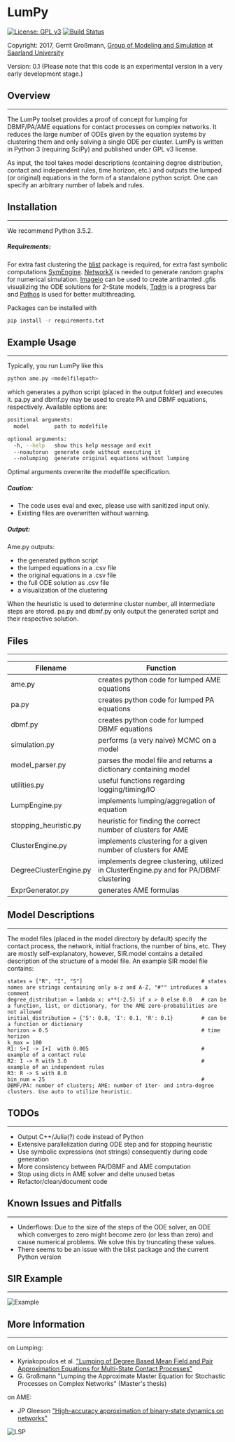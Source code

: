 # LumPy
[![License: GPL v3](https://img.shields.io/badge/License-GPL%20v3-blue.svg)](http://www.gnu.org/licenses/gpl-3.0)
[![Build Status](https://travis-ci.org/gerritgr/LumPy.svg?branch=master)](https://travis-ci.org/gerritgr/LumPy)

Copyright: 2017, Gerrit Großmann, [Group of Modeling and Simulation](https://mosi.uni-saarland.de/) at [Saarland University](http://www.cs.uni-saarland.de/)

Version: 0.1 (Please note that this code is an experimental version in a very early development stage.)
## Overview
------------------
The LumPy toolset provides a proof of concept for lumping for DBMF/PA/AME equations for contact processes on complex networks.
It reduces the large number of ODEs given by the equation systems by clustering them and only solving a single ODE per cluster.
LumPy is written in Python 3 (requiring SciPy) and published under GPL v3 license.

As input, the tool takes model descriptions (containing degree distribution, contact and independent rules,
time horizon, etc.) and outputs the lumped (or original) equations in the form of a standalone python script. One can specify an arbitrary number of labels and rules.
## Installation
------------------
We recommend Python 3.5.2.
##### Requirements:
For extra fast clustering the [blist](https://pypi.python.org/pypi/blist) package is required, for extra fast symbolic computations [SymEngine](https://github.com/symengine/symengine).
[NetworkX](https://github.com/networkx/networkx) is needed to generate random graphs for numerical simulation.
[Imageio](https://github.com/imageio/imageio) can be used to create antinamted .gfis visualizing the ODE solutions for 2-State models,
[Tqdm](https://github.com/tqdm/tqdm) is a progress bar and [Pathos](https://pypi.python.org/pypi/pathos) is used for better multithreading.

Packages can be installed with
```sh
pip install -r requirements.txt
```

## Example Usage
-----------------
Typically, you run LumPy like this
```sh
python ame.py <modelfilepath>
```
which generates a python script (placed in the output folder) and executes it.
pa.py and dbmf.py may be used to create PA and DBMF equations, respectively.
Available options are:
```sh
positional arguments:
  model        path to modelfile

optional arguments:
  -h, --help   show this help message and exit
  --noautorun  generate code without executing it
  --nolumping  generate original equations without lumping
```
Optimal arguments overwrite the modelfile specification.
##### Caution:
* The code uses eval and exec, please use with sanitized input only.
* Existing files are overwritten without warning.
##### Output:
Ame.py outputs:

* the generated python script
* the lumped equations in a .csv file
* the original equations in a .csv file
* the full ODE solution as .csv file
* a visualization of the clustering

When the heuristic is used to determine cluster number, all intermediate steps are stored.
pa.py and dbmf.py only output the generated script and their respective solution.

## Files
------------------
| Filename | Function |
| ------ | ------ |
| ame.py | creates python code for lumped AME equations|
| pa.py | creates python code for lumped PA equations|
| dbmf.py | creates python code for lumped DBMF equations|
| simulation.py | performs (a very naive) MCMC on a model |
| model_parser.py | parses the model file and returns a dictionary containing model |
| utilities.py | useful functions regarding logging/timing/IO |
| LumpEngine.py | implements lumping/aggregation of equation |
| stopping_heuristic.py | heuristic for finding the correct number of clusters for AME|
| ClusterEngine.py | implements clustering for a given number of clusters for AME|
| DegreeClusterEngine.py | implements degree clustering, utilized in ClusterEngine.py and for PA/DBMF clustering |
| ExprGenerator.py | generates AME formulas |


## Model Descriptions
-----------------
The model files (placed in the model directory by default) specify the contact process, the network, initial fractions, the number of bins, etc. They are mostly self-explanatory, however, SIR.model contains a detailed description of the structure of a model file. An example SIR model file contains:
```
states = ["R", "I", "S"]                                      # states names are strings containing only a-z and A-Z, "#"" introduces a comment
degree_distribution = lambda x: x**(-2.5) if x > 0 else 0.0   # can be a function, list, or dictionary, for the AME zero-probabilities are not allowed
initial_distribution = {'S': 0.8, 'I': 0.1, 'R': 0.1}         # can be a function or dictionary
horizon = 0.5                                                 # time horizon
k_max = 100
R1: S+I -> I+I  with 0.005                                    # example of a contact rule
R2: I -> R with 3.0                                           # example of an independent rules
R3: R -> S with 8.0
bin_num = 25                                                  # DBMF/PA: number of clusters; AME: number of iter- and intra-degree clusters. Use auto to utilize heuristic.
```
## TODOs
------------------
*  Output C++/Julia(?) code instead of Python
*  Extensive parallelization during ODE step and for stopping heuristic
*  Use symbolic expressions (not strings) consequently during code generation
*  More consistency between PA/DBMF and AME computation
*  Stop using dicts in AME solver and delte unused betas
*  Refactor/clean/document code

## Known Issues and Pitfalls
------------------
* Underflows:
  Due to the size of the steps of the ODE solver, an ODE which converges to
  zero might become zero (or less than zero) and cause numerical problems.
  We solve this by truncating these values.
* There seems to be an issue with the blist package and the current Python version

## SIR Example
------------------
![Example](https://i.imgur.com/wQuYG21.png)

## More Information
------------------
on Lumping:

* Kyriakopoulos et al.
["Lumping of Degree Based Mean Field and Pair Approximation Equations for Multi-State Contact Processes"](https://arxiv.org/abs/1706.06964)
* G. Großmann
"Lumping the Approximate Master Equation for Stochastic Processes on Complex Networks" (Master's thesis)

on AME:

* JP Gleeson
["High-accuracy approximation of binary-state dynamics on networks"](https://arxiv.org/pdf/1104.1537.pdf)

![LSP](http://25.media.tumblr.com/tumblr_mdwcwsB9Ji1rl3jgdo1_500.gif)

